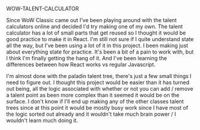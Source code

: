 WOW-TALENT-CALCULATOR

Since WoW Classic came out I've been playing around with the talent calculators online and decided I'd try making one of my own. The talent calculator has a lot of small parts that get reused so I thought it would be good practice to make it in React. I'm still not sure if I quite understand state all the way, but I've been using a lot of it in this project. I been making just about everything state for practice. It's been a bit of a pain to work with, but I think I'm finally getting the hang of it. And I've been learning the differences between how React works vs regular Javascript.

I'm almost done with the paladin talent tree, there's just a few small things I need to figure out. I thought this project would be easier than it has turned out being, all the logic associated with whether or not you can add / remove a talent point as been more complex than it seemed it would be on the surface. I don't know if I'll end up making any of the other classes talent trees since at this point it would be mostly busy work since I have most of the logic sorted out already and it wouldn't take much brain power / I wouldn't learn much doing it.
